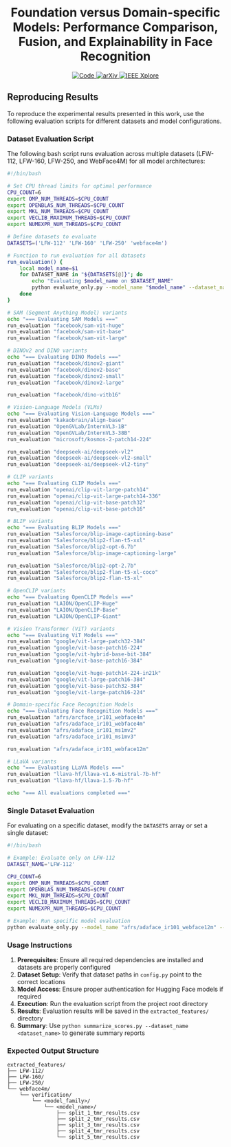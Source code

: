 <div align="center">
  
# **Foundation versus Domain-specific Models: Performance Comparison, Fusion, and Explainability in Face Recognition**  

 </div>

<p align="center">
  <a href="https://github.com/iPRoBe-lab/AFRvsVLM/tree/main">
    <img src="https://img.shields.io/badge/Code-black?style=for-the-badge&logo=github" alt="Code"/>
  </a>
  <a href="https://arxiv.org/abs/2507.03541">
    <img src="https://img.shields.io/badge/arXiv-b31b1b?style=for-the-badge&logo=arxiv&logoColor=white" alt="arXiv"/>
  </a>
  <a href="https://ieeexplore.ieee.org/document/XXXXXXXX">
    <img src="https://img.shields.io/badge/IEEE%20Xplore-00629B?style=for-the-badge&logo=ieee&logoColor=white" alt="IEEE Xplore"/>
  </a>
</p>


## Reproducing Results

To reproduce the experimental results presented in this work, use the following evaluation scripts for different datasets and model configurations.

### Dataset Evaluation Script

The following bash script runs evaluation across multiple datasets (LFW-112, LFW-160, LFW-250, and WebFace4M) for all model architectures:

```bash
#!/bin/bash

# Set CPU thread limits for optimal performance
CPU_COUNT=6
export OMP_NUM_THREADS=$CPU_COUNT
export OPENBLAS_NUM_THREADS=$CPU_COUNT
export MKL_NUM_THREADS=$CPU_COUNT
export VECLIB_MAXIMUM_THREADS=$CPU_COUNT
export NUMEXPR_NUM_THREADS=$CPU_COUNT

# Define datasets to evaluate
DATASETS=('LFW-112' 'LFW-160' 'LFW-250' 'webface4m')

# Function to run evaluation for all datasets
run_evaluation() {
    local model_name=$1
    for DATASET_NAME in "${DATASETS[@]}"; do
        echo "Evaluating $model_name on $DATASET_NAME"
        python evaluate_only.py --model_name "$model_name" --dataset_name "$DATASET_NAME"
    done
}

# SAM (Segment Anything Model) variants
echo "=== Evaluating SAM Models ==="
run_evaluation "facebook/sam-vit-huge"
run_evaluation "facebook/sam-vit-base"
run_evaluation "facebook/sam-vit-large"

# DINOv2 and DINO variants
echo "=== Evaluating DINO Models ==="
run_evaluation "facebook/dinov2-giant"
run_evaluation "facebook/dinov2-base"
run_evaluation "facebook/dinov2-small"
run_evaluation "facebook/dinov2-large"

run_evaluation "facebook/dino-vitb16"

# Vision-Language Models (VLMs)
echo "=== Evaluating Vision-Language Models ==="
run_evaluation "kakaobrain/align-base"
run_evaluation "OpenGVLab/InternVL3-1B"
run_evaluation "OpenGVLab/InternVL3-38B"
run_evaluation "microsoft/kosmos-2-patch14-224"

run_evaluation "deepseek-ai/deepseek-vl2"
run_evaluation "deepseek-ai/deepseek-vl2-small"
run_evaluation "deepseek-ai/deepseek-vl2-tiny"

# CLIP variants
echo "=== Evaluating CLIP Models ==="
run_evaluation "openai/clip-vit-large-patch14"
run_evaluation "openai/clip-vit-large-patch14-336"
run_evaluation "openai/clip-vit-base-patch32"
run_evaluation "openai/clip-vit-base-patch16"

# BLIP variants
echo "=== Evaluating BLIP Models ==="
run_evaluation "Salesforce/blip-image-captioning-base"
run_evaluation "Salesforce/blip2-flan-t5-xxl"
run_evaluation "Salesforce/blip2-opt-6.7b"
run_evaluation "Salesforce/blip-image-captioning-large"

run_evaluation "Salesforce/blip2-opt-2.7b"
run_evaluation "Salesforce/blip2-flan-t5-xl-coco"
run_evaluation "Salesforce/blip2-flan-t5-xl"

# OpenCLIP variants
echo "=== Evaluating OpenCLIP Models ==="
run_evaluation "LAION/OpenCLIP-Huge"
run_evaluation "LAION/OpenCLIP-Base"
run_evaluation "LAION/OpenCLIP-Giant"

# Vision Transformer (ViT) variants
echo "=== Evaluating ViT Models ==="
run_evaluation "google/vit-large-patch32-384"
run_evaluation "google/vit-base-patch16-224"
run_evaluation "google/vit-hybrid-base-bit-384"
run_evaluation "google/vit-base-patch16-384"

run_evaluation "google/vit-huge-patch14-224-in21k"
run_evaluation "google/vit-large-patch16-384"
run_evaluation "google/vit-base-patch32-384"
run_evaluation "google/vit-large-patch16-224"

# Domain-specific Face Recognition Models
echo "=== Evaluating Face Recognition Models ==="
run_evaluation "afrs/arcface_ir101_webface4m"
run_evaluation "afrs/adaface_ir101_webface4m"
run_evaluation "afrs/adaface_ir101_ms1mv2"
run_evaluation "afrs/adaface_ir101_ms1mv3"

run_evaluation "afrs/adaface_ir101_webface12m"

# LLaVA variants
echo "=== Evaluating LLaVA Models ==="
run_evaluation "llava-hf/llava-v1.6-mistral-7b-hf"
run_evaluation "llava-hf/llava-1.5-7b-hf"

echo "=== All evaluations completed ==="
```

### Single Dataset Evaluation

For evaluating on a specific dataset, modify the `DATASETS` array or set a single dataset:

```bash
#!/bin/bash

# Example: Evaluate only on LFW-112
DATASET_NAME='LFW-112'

CPU_COUNT=6
export OMP_NUM_THREADS=$CPU_COUNT
export OPENBLAS_NUM_THREADS=$CPU_COUNT
export MKL_NUM_THREADS=$CPU_COUNT
export VECLIB_MAXIMUM_THREADS=$CPU_COUNT
export NUMEXPR_NUM_THREADS=$CPU_COUNT

# Example: Run specific model evaluation
python evaluate_only.py --model_name "afrs/adaface_ir101_webface12m" --dataset_name $DATASET_NAME
```

### Usage Instructions

1. **Prerequisites**: Ensure all required dependencies are installed and datasets are properly configured
2. **Dataset Setup**: Verify that dataset paths in `config.py` point to the correct locations
3. **Model Access**: Ensure proper authentication for Hugging Face models if required
4. **Execution**: Run the evaluation script from the project root directory
5. **Results**: Evaluation results will be saved in the `extracted_features/` directory
6. **Summary**: Use `python summarize_scores.py --dataset_name <dataset_name>` to generate summary reports

### Expected Output Structure

```
extracted_features/
├── LFW-112/
├── LFW-160/
├── LFW-250/
└── webface4m/
    └── verification/
        └── <model_family>/
            └── <model_name>/
                ├── split_1_tmr_results.csv
                ├── split_2_tmr_results.csv
                ├── split_3_tmr_results.csv
                ├── split_4_tmr_results.csv
                └── split_5_tmr_results.csv
```
